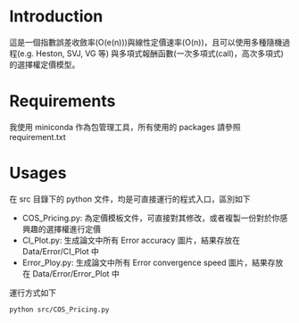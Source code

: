 # Introduction

這是一個指數誤差收斂率(O(e(n)))與線性定價速率(O(n))，且可以使用多種隨機過程(e.g. Heston, SVJ, VG 等)
與多項式報酬函數(一次多項式(call)，高次多項式)的選擇權定價模型。

# Requirements

我使用 miniconda 作為包管理工具，所有使用的 packages 請參照 requirement.txt

# Usages

在 src 目錄下的 python 文件，均是可直接運行的程式入口，區別如下

- COS_Pricing.py: 為定價模板文件，可直接對其修改，或者複製一份對於你感興趣的選擇權進行定價
- CI_Plot.py: 生成論文中所有 Error accuracy 圖片，結果存放在 Data/Error/CI_Plot 中
- Error_Ploy.py: 生成論文中所有 Error convergence speed 圖片，結果存放在 Data/Error/Error_Plot 中

運行方式如下

```bash
python src/COS_Pricing.py
```
